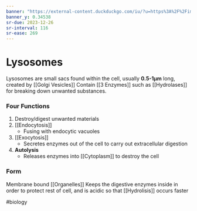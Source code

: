 ```yaml
---
banner: "https://external-content.duckduckgo.com/iu/?u=https%3A%2F%2Fimages.fineartamerica.com%2Fimages-medium-large%2Fcoloured-tem-of-mammalian-lysosomes-dr-gopal-murti.jpg&f=1&nofb=1&ipt=79a898bc7aec03ac2a3ea7a0f89d912177b07c005995482dbfa7b69fa6635d6a&ipo=images"
banner_y: 0.34538
sr-due: 2023-12-26
sr-interval: 116
sr-ease: 269
---
```

# Lysosomes

Lysosomes are small sacs found within the cell, usually **0.5-1µm** long, created by [[Golgi Vesicles]] 
Contain [[3 Enzymes]] such as [[Hydrolases]] for breaking down unwanted substances.

### Four Functions
1. Destroy/digest unwanted materials
2. [[Endocytosis]]
	- Fusing with endocytic vacuoles
3. [[Exocytosis]]
	- Secretes enzymes out of the cell to carry out extracellular digestion
4. **Autolysis**
	- Releases enzymes into [[Cytoplasm]] to destroy the cell

### Form
Membrane bound [[Organelles]]
Keeps the digestive enzymes inside in order to protect rest of cell, and is acidic so that [[Hydrolisis]] occurs faster

#biology 